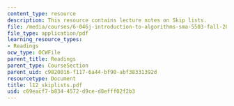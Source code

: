 ```yaml
---
content_type: resource
description: This resource contains lecture notes on Skip lists.
file: /media/courses/6-046j-introduction-to-algorithms-sma-5503-fall-2005/c69eacf7b8344572d9ced8efff02f2b3_l12_skiplists.pdf
file_type: application/pdf
learning_resource_types:
- Readings
ocw_type: OCWFile
parent_title: Readings
parent_type: CourseSection
parent_uid: c9820016-f117-6a44-bf90-abf38331392d
resourcetype: Document
title: l12_skiplists.pdf
uid: c69eacf7-b834-4572-d9ce-d8efff02f2b3
---
```

